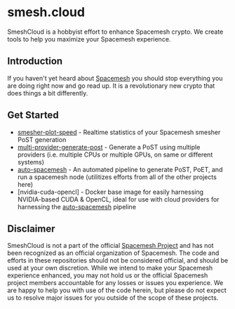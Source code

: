 # smesh.cloud

SmeshCloud is a hobbyist effort to enhance Spacemesh crypto. We create tools to help you maximize your Spacemesh experience.

## Introduction

If you haven't yet heard about [Spacemesh](https://spacemesh.io) you should stop everything you are doing right now and go read up. It is a revolutionary new crypto that does things a bit differently.

## Get Started

* [smesher-plot-speed](https://github.com/smeshcloud/smesher-plot-speed) - Realtime statistics of your Spacemesh smesher PoST generation
* [multi-provider-generate-post](https://github.com/smeshcloud/multi-provider-generate-post) - Generate a PoST using multiple providers (i.e. multiple CPUs or multiple GPUs, on same or different systems)
* [auto-spacemesh](https://github.com/smeshcloud/auto-spacemesh) - An automated pipeline to generate PoST, PoET, and run a spacemesh node (utilitizes efforts from all of the other projects here)
* [nvidia-cuda-opencl] - Docker base image for easily harnessing NVIDIA-based CUDA & OpenCL, ideal for use with cloud providers for harnessing the [auto-spacemesh](https://github.com/smeshcloud/auto-spacemesh) pipeline

## Disclaimer

SmeshCloud is not a part of the official [Spacemesh Project](https://github.com/spacemeshos) and has not been recognized as an official organization of Spacemesh. The code and efforts in these repositories should not be considered official, and should be used at your own discretion. While we intend to make your Spacemesh experience enhanced, you may not hold us or the official Spacemesh project members accountable for any losses or issues you experience. We are happy to help you with use of the code herein, but please do not expect us to resolve major issues for you outside of the scope of these projects.
